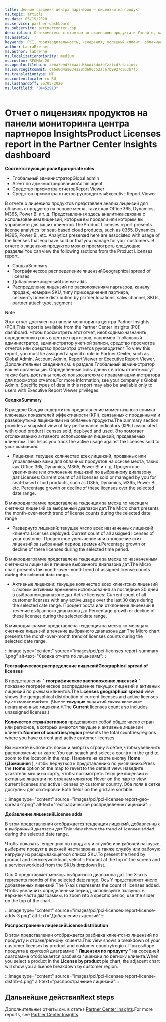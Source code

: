 ```yaml
---
title: Ценные сведения центра партнеров — лицензии на продукт
ms.topic: article
ms.date: 05/19/2020
ms.service: partner-dashboard
ms.subservice: partnercenter-csp
description: Ознакомьтесь с отчетом по лицензиям продукта и Узнайте, как улучшить работу с лицензированными (или доменными) облачными продуктами, которые вы продаете или управляете клиентами.
ms.assetid: ''
keywords: PCI, производительность, измерения, успешный клиент, облачные подписки, аналитика, отчет
author: LauraBrenner
ms.author: labrenne
ms.localizationpriority: medium
ms.custom: SEOMAY.20
ms.openlocfilehash: 206a7e9d756aa2d888813d83ef22fcd7a9ac109c
ms.sourcegitcommit: ca6e0d4a9034120dd600c52ac67b9927dc63b7f5
ms.translationtype: MT
ms.contentlocale: ru-RU
ms.lasthandoff: 06/05/2020
ms.locfileid: "84452913"
---
```

# <a name="product-licenses-report-in-the-partner-center-insights-dashboard"></a><span data-ttu-id="735c0-104">Отчет о лицензиях продуктов на панели мониторинга центра партнеров Insights</span><span class="sxs-lookup"><span data-stu-id="735c0-104">Product Licenses report in the Partner Center Insights dashboard</span></span>

<span data-ttu-id="735c0-105">**Соответствующие роли**</span><span class="sxs-lookup"><span data-stu-id="735c0-105">**Appropriate roles**</span></span>
- <span data-ttu-id="735c0-106">Глобальный администратор</span><span class="sxs-lookup"><span data-stu-id="735c0-106">Global admin</span></span>
- <span data-ttu-id="735c0-107">Агент по администрированию</span><span class="sxs-lookup"><span data-stu-id="735c0-107">Admin agent</span></span>
- <span data-ttu-id="735c0-108">Средство просмотра отчетов</span><span class="sxs-lookup"><span data-stu-id="735c0-108">Report Viewer</span></span>
- <span data-ttu-id="735c0-109">Средство просмотра отчетов руководителя</span><span class="sxs-lookup"><span data-stu-id="735c0-109">Executive Report Viewer</span></span>

<span data-ttu-id="735c0-110">В отчете о лицензиях продуктов представлен анализ лицензий для облачных продуктов на основе места, таких как Office 365, Dynamics, M365, Power BI и т. д. Представленная здесь аналитика связана с использованием лицензий, которые вы продали или которым вы управляете для ваших клиентов.</span><span class="sxs-lookup"><span data-stu-id="735c0-110">The Product Licenses report presents license analytics for seat-based cloud products, such as O365, Dynamics, M365, Power BI, etc. Analytics presented here are associated with usage of the licenses that you have sold or that you manage for your customers.</span></span> <span data-ttu-id="735c0-111">В отчете о лицензиях продуктов можно просмотреть следующие разделы.</span><span class="sxs-lookup"><span data-stu-id="735c0-111">You can view the following sections from the Product Licenses report.</span></span>

- <span data-ttu-id="735c0-112">Сводка</span><span class="sxs-lookup"><span data-stu-id="735c0-112">Summary</span></span>
- <span data-ttu-id="735c0-113">Географическое распределение лицензий</span><span class="sxs-lookup"><span data-stu-id="735c0-113">Geographical spread of licenses</span></span>
- <span data-ttu-id="735c0-114">Добавление лицензий</span><span class="sxs-lookup"><span data-stu-id="735c0-114">License adds</span></span>
- <span data-ttu-id="735c0-115">Распределение лицензий по расположениям партнеров, каналу продаж, номерам SKU, типу присоединения партнера, сегменту</span><span class="sxs-lookup"><span data-stu-id="735c0-115">License distribution by partner locations, sales channel, SKUs, partner attach type, segment</span></span>

 > [!NOTE]
 > <span data-ttu-id="735c0-116">Этот отчет доступен на панели мониторинга центра Partner Insights (PCI).</span><span class="sxs-lookup"><span data-stu-id="735c0-116">This report is available from the Partner Center Insights (PCI) dashboard.</span></span> <span data-ttu-id="735c0-117">Чтобы просмотреть этот отчет, необходимо назначить определенную роль в центре партнеров, например Глобальный администратор, администратор учетной записи, средство просмотра отчетов или средство просмотра отчетов руководителя.</span><span class="sxs-lookup"><span data-stu-id="735c0-117">To view this report, you must be assigned a specific role in Partner Center, such as Global Admin, Account Admin, Report Viewer or Executive Report Viewer.</span></span> <span data-ttu-id="735c0-118">Дополнительные сведения см. в разделе Глобальный администратор вашей организации. Определенные типы данных в этом отчете могут также быть доступны только пользователям с правами администратора для просмотра отчетов.</span><span class="sxs-lookup"><span data-stu-id="735c0-118">For more information, see your company's Global Admin. Specific types of data in this report may also be available only to users with Executive Report Viewer privileges.</span></span>

<span data-ttu-id="735c0-119">**Сводка**</span><span class="sxs-lookup"><span data-stu-id="735c0-119">**Summary**</span></span>

<span data-ttu-id="735c0-120">В разделе Сводка содержится представление моментального снимка ключевых показателей эффективности (KPI), связанных с проданными и развернутыми лицензиями на облачные продукты.</span><span class="sxs-lookup"><span data-stu-id="735c0-120">The summary section provides a snapshot view of key performance indicators (KPIs) associated with cloud product licenses sold, deployed and used.</span></span> <span data-ttu-id="735c0-121">Это помогает отслеживанию активного использования лицензий, продаваемых клиентам.</span><span class="sxs-lookup"><span data-stu-id="735c0-121">This helps you track the active usage against the licenses sold to your customers.</span></span>

- <span data-ttu-id="735c0-122">Лицензии: текущее количество всех лицензий, проданных или управляемых вами для облачных продуктов на основе места, таких как Office 365, Dynamics, M365, Power BI и т. д. Процентное увеличение или отклонение лицензий по выбранному диапазону дат.</span><span class="sxs-lookup"><span data-stu-id="735c0-122">Licenses: Current count of all licenses sold or managed by you for seat-based cloud products, such as O365, Dynamics, M365, Power BI, etc. Percentage growth or decline of these licenses over the selected date range.</span></span>

<span data-ttu-id="735c0-123">В микродиаграмме представлена тенденция за месяц по месяцам счетчика лицензий за выбранный диапазон дат.</span><span class="sxs-lookup"><span data-stu-id="735c0-123">The Micro chart presents the month-over-month trend of license counts during the selected date range</span></span>

- <span data-ttu-id="735c0-124">Развернуто лицензий: текущее число всех назначенных лицензий клиента.</span><span class="sxs-lookup"><span data-stu-id="735c0-124">Licenses deployed: Current count of all assigned licenses of your customer.</span></span>
<span data-ttu-id="735c0-125">Процентное увеличение или отклонение этих лицензий за выбранный период времени.</span><span class="sxs-lookup"><span data-stu-id="735c0-125">Percentage growth or decline of these licenses during the selected time period.</span></span>

<span data-ttu-id="735c0-126">В микродиаграмме представлена тенденция за месяц по назначенным счетчикам лицензий в течение выбранного диапазона дат.</span><span class="sxs-lookup"><span data-stu-id="735c0-126">The Micro chart presents the month-over-month trend of assigned license counts during the selected date range.</span></span>

- <span data-ttu-id="735c0-127">Активные лицензии: текущее количество всех клиентских лицензий с любым активным временем использования за последние 30 дней в выбранном диапазоне дат.</span><span class="sxs-lookup"><span data-stu-id="735c0-127">Active licenses: Current count of all customer licenses with any active usage over the last 30 days during the selected date range.</span></span>
<span data-ttu-id="735c0-128">Процент роста или отклонение лицензий в течение выбранного диапазона дат.</span><span class="sxs-lookup"><span data-stu-id="735c0-128">Percentage growth or decline of these licenses during the selected date range.</span></span>

<span data-ttu-id="735c0-129">В микродиаграмме представлена тенденция за месяц по месяцам счетчика лицензий в течение выбранного диапазона дат.</span><span class="sxs-lookup"><span data-stu-id="735c0-129">The Micro chart presents the month-over-month trend of licenses counts during the selected date range.</span></span>

:::image type="content" source="images/pci/pci-licenses-report-summary-1.png" alt-text="Сводка отчета по лицензиям":::

<span data-ttu-id="735c0-131">**Географическое распределение лицензий**</span><span class="sxs-lookup"><span data-stu-id="735c0-131">**Geographical spread of licenses**</span></span>

<span data-ttu-id="735c0-132">В представлении " **географическое расположение лицензий** " показано географическое распределение текущих лицензий и активных лицензий по рынкам клиентов.</span><span class="sxs-lookup"><span data-stu-id="735c0-132">The **Licenses geographical spread** view shows the geographical distribution of current licenses and active licenses by customer markets.</span></span> <span data-ttu-id="735c0-133">(Число **текущих** лицензий также включает неназначенные лицензии.)</span><span class="sxs-lookup"><span data-stu-id="735c0-133">(The **Current** licenses count also includes unassigned licenses.)</span></span>

<span data-ttu-id="735c0-134">**Количество стран/регионов** представляет собой общее число стран или регионов, в которых имеются текущие и активные лицензии клиента.</span><span class="sxs-lookup"><span data-stu-id="735c0-134">**Number of countries/region** presents the total countries/regions where you have current and active customer licenses.</span></span>

<span data-ttu-id="735c0-135">Вы можете выполнить поиск и выбрать страну в сетке, чтобы увеличить расположение на карте.</span><span class="sxs-lookup"><span data-stu-id="735c0-135">You can search and select a country in the grid to zoom to the location in the map.</span></span> <span data-ttu-id="735c0-136">Нажмите на карте кнопку **Home (Домашняя** ), чтобы вернуться к представлению по умолчанию.</span><span class="sxs-lookup"><span data-stu-id="735c0-136">Press the **Home** option on the map to revert to the default view.</span></span> <span data-ttu-id="735c0-137">Наведите указатель мыши на карту, чтобы просмотреть текущие лицензии и активные лицензии по странам клиентов.</span><span class="sxs-lookup"><span data-stu-id="735c0-137">Hover on the map to view current licenses and active licenses by customer country.</span></span> <span data-ttu-id="735c0-138">Оба поля в сетке доступны для сортировки.</span><span class="sxs-lookup"><span data-stu-id="735c0-138">Both fields on the grid are sortable.</span></span>

:::image type="content" source="images/pci/pci-licenses-report-geo-spread-2.png" alt-text="географическое распределение лицензий":::

<span data-ttu-id="735c0-140">**Добавление лицензий**</span><span class="sxs-lookup"><span data-stu-id="735c0-140">**License adds**</span></span>

<span data-ttu-id="735c0-141">В этом представлении отображается тенденция лицензий, добавленных в выбранный диапазон дат.</span><span class="sxs-lookup"><span data-stu-id="735c0-141">This view shows the trend of licenses added during the selected date range.</span></span> 

<span data-ttu-id="735c0-142">Чтобы показать тенденцию по продукту и службе или рабочей нагрузке, выберите продукт в верхней части экрана, а также службу или рабочую нагрузку из раскрывающегося списка SKU.</span><span class="sxs-lookup"><span data-stu-id="735c0-142">To present the trend by product and service/workload, select a Product at the top of the screen and a service/workload from the SKUs dropdown list.</span></span>

<span data-ttu-id="735c0-143">Ось X представляет месяцы выбранного диапазона дат.</span><span class="sxs-lookup"><span data-stu-id="735c0-143">The X-axis represents months of the selected date range.</span></span> <span data-ttu-id="735c0-144">Ось Y представляет число добавленных лицензий.</span><span class="sxs-lookup"><span data-stu-id="735c0-144">The Y-axis represents the count of licenses added.</span></span> <span data-ttu-id="735c0-145">Чтобы увеличить определенный период, используйте ползунок в верхней части диаграммы.</span><span class="sxs-lookup"><span data-stu-id="735c0-145">To zoom into a specific period, use the slider on the top of the chart.</span></span>

:::image type="content" source="images/pci/pci-licenses-report-license-adds-3.png" alt-text="Добавление лицензий":::

<span data-ttu-id="735c0-147">**Распространение лицензий**</span><span class="sxs-lookup"><span data-stu-id="735c0-147">**License distribution**</span></span>

<span data-ttu-id="735c0-148">В этом представлении отображается разбивка клиентских лицензий по продукту и стране/региону клиента.</span><span class="sxs-lookup"><span data-stu-id="735c0-148">This view shows a breakdown of your customer licenses by product and customer country/region.</span></span> <span data-ttu-id="735c0-149">При выборе продукта в круговой диаграмме " **Лицензия по продукту** " на соседней диаграмме отображается разбивка лицензии по региону клиента.</span><span class="sxs-lookup"><span data-stu-id="735c0-149">When you select a product in the **License by product** pie chart, the adjacent chart will show you a license breakdown by customer region.</span></span>

:::image type="content" source="images/pci/pci-licenses-report-license-distrib-4.png" alt-text="распространение лицензий":::

## <a name="next-steps"></a><span data-ttu-id="735c0-151">Дальнейшие действия</span><span class="sxs-lookup"><span data-stu-id="735c0-151">Next steps</span></span>

<span data-ttu-id="735c0-152">Дополнительные отчеты см. в статье [Partner Center Insights](partner-center-insights.md).</span><span class="sxs-lookup"><span data-stu-id="735c0-152">For more reports, see [Partner Center Insights](partner-center-insights.md).</span></span>
